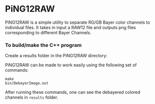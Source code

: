 # PiNG12RAW

PiNG12RAW is a simple utility to separate RG/GB Bayer color channels to individual files. It takes in input a RAW12 file and outputs png files corresponding to different Bayer Channels.

### To build/make the C++ program

Create a results folder in the PiNG12RAW directory:

PiNG12RAW can be made to work easily using the following set of commands:
```
make
bin/DebayerImage.out
```
After running these commands, one can see the debayered colored channels in `results` folder.
